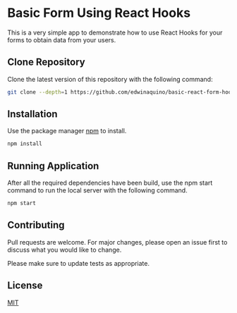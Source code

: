# Basic Form Using React Hooks

This is a very simple app to demonstrate how to use React Hooks for your forms to obtain data from your users.

## Clone Repository

Clone the latest version of this repository with the following command:

```bash
git clone --depth=1 https://github.com/edwinaquino/basic-react-form-hooks.git
```

## Installation

Use the package manager [npm](https://www.npmjs.com/) to install.

```bash
npm install
```
## Running Application

After all the required dependencies have been build, use the npm start command to run the local server with the following command.

```bash
npm start
```

## Contributing
Pull requests are welcome. For major changes, please open an issue first to discuss what you would like to change.

Please make sure to update tests as appropriate.

## License
[MIT](https://choosealicense.com/licenses/mit/)
